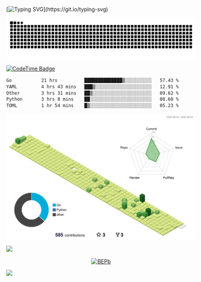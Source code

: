 [![Typing SVG](https://readme-typing-svg.demolab.com?font=JetBrains+Mono&duration=3000&center=true&vCenter=true&multiline=true&repeat=false&width=800&height=80&lines=Welcome+to+KevinMatt's+workshop;Do+not+go+gentle+into+that+good+night.)](https://git.io/typing-svg)

![snake-grid](https://raw.githubusercontent.com/kevinmatthe/kevinmatthe/output/github-contribution-grid-snake-dark.svg)

[![CodeTime Badge](https://img.shields.io/endpoint?style=flat-square&color=222&url=https%3A%2F%2Fapi.codetime.dev%2Fshield%3Fid%3D30418%26project%3D%26in=0)](https://codetime.dev)

<!--START_SECTION:waka-->

```txt
Go           21 hrs          ██████████████▒░░░░░░░░░░   57.43 %
YAML         4 hrs 43 mins   ███▒░░░░░░░░░░░░░░░░░░░░░   12.91 %
Other        3 hrs 31 mins   ██▒░░░░░░░░░░░░░░░░░░░░░░   09.62 %
Python       3 hrs 8 mins    ██░░░░░░░░░░░░░░░░░░░░░░░   08.60 %
TOML         1 hr 54 mins    █▒░░░░░░░░░░░░░░░░░░░░░░░   05.23 %
```

<!--END_SECTION:waka-->

<!--   profile-green-animate -->
![](./profile-3d-contrib/profile-green-animate.svg)

<!--  2d history skills -->
<img src="https://cr-skills-chart-widget.azurewebsites.net/api/api?username=kevinmatthe" width="auto"></img>

<p align="center"> 
<a href="https://github.com/ryo-ma/github-profile-trophy"><img src="https://github-profile-trophy.vercel.app/?username=kevinmatthe" alt="BEPb" /></a>
</p>

<img src="https://cr-ss-service.azurewebsites.net/api/ScreenShot?widget=summary&username=kevinmatthe" width="auto"></img>
